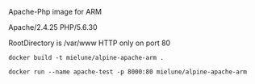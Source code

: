 Apache-Php image for ARM

Apache/2.4.25
PHP/5.6.30

RootDirectory is /var/www
HTTP only on port 80

```
docker build -t mielune/alpine-apache-arm .

docker run --name apache-test -p 8000:80 mielune/alpine-apache-arm

```
